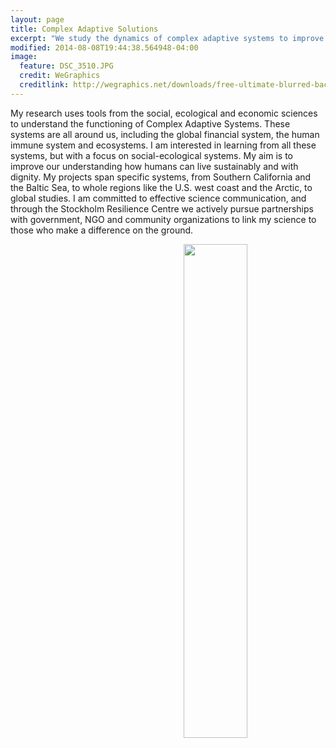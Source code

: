 ```yaml
---
layout: page
title: Complex Adaptive Solutions
excerpt: "We study the dynamics of complex adaptive systems to improve the well-being of people around the  world"
modified: 2014-08-08T19:44:38.564948-04:00
image:
  feature: DSC_3510.JPG
  credit: WeGraphics
  creditlink: http://wegraphics.net/downloads/free-ultimate-blurred-background-pack/
---
```


My research uses tools from the social, ecological and economic sciences to understand the           functioning of Complex Adaptive Systems. These systems are all around us, including the global       financial system, the human immune system and ecosystems. I am interested in learning from all these systems, but with a focus on social-ecological systems. My aim is to improve our understanding how   humans can live sustainably and with dignity. My projects span specific systems, from Southern       California and the Baltic Sea, to whole regions like the U.S. west coast and the Arctic, to global   studies. I am committed to effective science communication, and through the Stockholm Resilience     Centre we actively pursue partnerships with government, NGO and community organizations to link my   science to those who make a difference on the ground.

<img style="float: right" src="images/site-logo.jpb" width="45%" />
